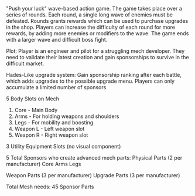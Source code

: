  "Push your luck" wave-based action game. The game takes place over a series of rounds. Each round, a single long wave of enemies must be defeated. Rounds grants rewards which can be used to purchase upgrades in the shop. Players can increase the difficulty of each round for  more rewards, by adding more enemies or modifiers to the wave. The game ends with a larger wave and difficult boss fight.

Plot:
Player is an engineer and pilot for a struggling mech developer. They need to validate their latest creation and gain sponsorships to survive in the difficult market.

Hades-Like upgrade system:
Gain sponsorship ranking after each battle, which adds upgrades to the possible upgrade menu. Players can only accumulate a limited number of sponsors

5 Body Slots on Mech
1. Core - Main Body
2. Arms - For holding weapons and shoulders
3. Legs - For mobility and boosting
4. Weapon L - Left weapon slot
5. Weapon R - Right weapon slot

3 Utility Equipment Slots (no visual component)

5 Total Sponsors who create advanced mech parts:
Physical Parts (2 per manufacturer)
Core
Arms
Legs

Weapon Parts (3 per manufacturer)
Upgrade Parts (3 per manufacturer)

Total Mesh needs:
45 Sponsor Parts